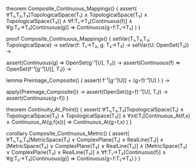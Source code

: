 theorem Composite_Continuous_Mappings() {
  assert(
    ∀T₁,T₂,T₃[TopologicalSpace(T₁) ∧ TopologicalSpace(T₂) ∧ TopologicalSpace(T₃)] ∧
    ∀f:T₁→T₂[Continuous(f)] ∧
    ∀g:T₂→T₃[Continuous(g)] ⇒
    Continuous(g∘f:T₁→T₃)
  )
}

proof Composite_Continuous_Mappings() {
  setVar(T₁,T₂,T₃: TopologicalSpace) →
  setVar(f: T₁→T₂, g: T₂→T₃) →
  setVar(U: OpenSet(T₃)) →
  
  assert(Continuous(g) ⇒ OpenSet(g⁻¹[U], T₂)) →
  assert(Continuous(f) ⇒ OpenSet(f⁻¹[g⁻¹[U]], T₁)) →
  
  lemma Preimage_Composite() {
    assert(
      f⁻¹[g⁻¹[U]] = (g∘f)⁻¹[U]
    )
  } →
  
  apply(Preimage_Composite()) →
  assert(OpenSet((g∘f)⁻¹[U], T₁)) →
  assert(Continuous(g∘f))
}

theorem Continuity_At_Point() {
  assert(
    ∀T₁,T₂,T₃[TopologicalSpace(T₁) ∧ TopologicalSpace(T₂) ∧ TopologicalSpace(T₃)] ∧
    ∀x∈T₁[Continuous_At(f,x) ∧ Continuous_At(g,f(x))] ⇒
    Continuous_At(g∘f,x)
  )
}

corollary Composite_Continuous_Metric() {
  assert(
    ∀T₁,T₂,T₃[MetricSpace(T₁) ∨ ComplexPlane(T₁) ∨ RealLine(T₁)] ∧
    [MetricSpace(T₂) ∨ ComplexPlane(T₂) ∨ RealLine(T₂)] ∧
    [MetricSpace(T₃) ∨ ComplexPlane(T₃) ∨ RealLine(T₃)] ∧
    ∀f:T₁→T₂[Continuous(f)] ∧
    ∀g:T₂→T₃[Continuous(g)] ⇒
    Continuous(g∘f:T₁→T₃)
  )
}